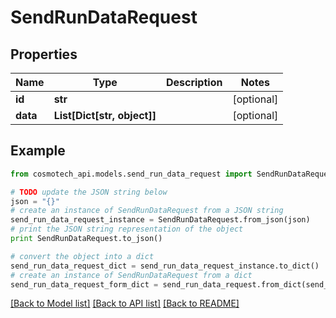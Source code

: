 # SendRunDataRequest


## Properties

Name | Type | Description | Notes
------------ | ------------- | ------------- | -------------
**id** | **str** |  | [optional] 
**data** | **List[Dict[str, object]]** |  | [optional] 

## Example

```python
from cosmotech_api.models.send_run_data_request import SendRunDataRequest

# TODO update the JSON string below
json = "{}"
# create an instance of SendRunDataRequest from a JSON string
send_run_data_request_instance = SendRunDataRequest.from_json(json)
# print the JSON string representation of the object
print SendRunDataRequest.to_json()

# convert the object into a dict
send_run_data_request_dict = send_run_data_request_instance.to_dict()
# create an instance of SendRunDataRequest from a dict
send_run_data_request_form_dict = send_run_data_request.from_dict(send_run_data_request_dict)
```
[[Back to Model list]](../README.md#documentation-for-models) [[Back to API list]](../README.md#documentation-for-api-endpoints) [[Back to README]](../README.md)



